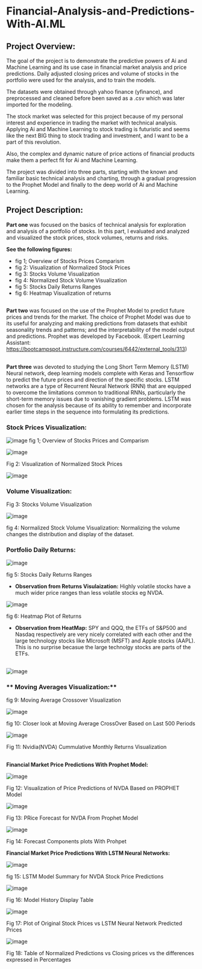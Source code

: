 # Financial-Analysis-and-Predictions-With-AI.ML

## **Project Overview:**

The goal of the project is to demonstrate the predictive powers of Ai and Machine Learning and its use case in financial market analysis and price predictions. Daily adjusted closing prices and volume of stocks in the portfolio were used for the analysis, and to train the models.

The datasets were obtained through yahoo finance (yfinance), and preprocessed and cleaned before been saved as a .csv which was later imported for the modeling.

The stock market was selected for this project because of my personal interest and experience in trading the market with technical analysis. Applying Ai and Machine Learning to stock trading is futuristic and seems like the next BIG thing to stock trading and investment, and I want to be a part of this revolution. 

Also, the complex and dynamic nature of price actions of financial products make them a perfect fit for Ai and Machine Learning.

The project was divided into three parts, starting with the known and familiar basic technical analysis and charting, through a gradual progression to the Prophet Model and finally to the deep world of Ai and Machine Learning.


## **Project Description:**

**Part one** was focused on the basics of technical analysis for exploration and analysis of a portfolio of stocks. In this part, I evaluated and analyzed and visualized the stock prices, stock volumes, returns and risks. 

**See the following figures:** 
* fig 1; Overview of Stocks Prices Comparism 
* fig 2: Visualization of Normalized Stock Prices
* fig 3: Stocks Volume Visualization
* fig 4: Normalized Stock Volume Visualization
* fig 5: Stocks Daily Returns Ranges
* fig 6: Heatmap Visualization of returns 
##

**Part two** was focused on the use of the Prophet Model to predict future prices and trends for the market. The choice of Prophet Model was due to its useful for analyzing and making predictions from datasets that exhibit seasonality trends and patterns; and the interpretability of the model output and predictions. Prophet  was developed by Facebook.
(Expert Learning Assistant: https://bootcampspot.instructure.com/courses/6442/external_tools/313)

##
**Part three** was devoted to studying the Long Short Term Memory (LSTM) Neural network, deep learning models complete with Keras and Tensorflow to predict the future prices and direction of the specific stocks. LSTM networks are a type of Recurrent Neural Network (RNN) that are equipped to overcome the limitations common to traditional RNNs, particularly the short-term memory issues due to vanishing gradient problems. LSTM was chosen for the analysis because of its ability to remember and incorporate earlier time steps in the sequence into formulating its predictions.


### **Stock Prices Visualization:**

![image](https://github.com/user-attachments/assets/2a42ed28-96d5-42a2-bb91-2c48f9b54afd)
fig 1; Overview of Stocks Prices and Comparism

![image](https://github.com/user-attachments/assets/e3a72b15-6143-4f9a-a13d-676c4413381e)

Fig 2: Visualization of Normalized Stock Prices

![image](https://github.com/user-attachments/assets/78dbf2c8-58e2-4c97-84c3-48cff83754dd)


### **Volume Visualization:**

Fig 3: Stocks Volume Visualization

![image](https://github.com/user-attachments/assets/739f8577-8620-44b8-a29c-d6a2a2f9a4b9)

fig 4: Normalized Stock Volume Visualization: Normalizing the volume changes the distribution and display of the dataset. 

### **Portfolio Daily Returns:**

![image](https://github.com/user-attachments/assets/97c8e6f7-d8db-4d5f-92cf-b56040f06d90)

fig 5: Stocks Daily Returns Ranges
* **Observation from Returns Visulaization:** Highly volatile stocks have a much wider price ranges than less volatile stocks eg NVDA.


![image](https://github.com/user-attachments/assets/82c8acb5-6ea4-4d9a-ace7-8cb1f0ca9b38)

fig 6: Heatmap Plot of Returns
* **Observation from HeatMap:** SPY and QQQ, the ETFs of S&P500 and Nasdaq respectively are very nicely correlated with each other and the large technology stocks like MIcrosoft (MSFT) and Apple stocks (AAPL). This is no surprise becasue the large technolgy stocks are parts of the ETFs.
##
![image](https://github.com/user-attachments/assets/8fe76c2b-9a95-40b6-9d27-31d90bb48763)

### ** Moving Averages Visualization:**

fig 9: Moving Average Crossover Visualization

![image](https://github.com/user-attachments/assets/f8001bd4-031e-46ee-bc3a-f94778e1f233)

fig 10: Closer look at Moving Average CrossOver Based on Last 500 Periods

![image](https://github.com/user-attachments/assets/6dc4fb9c-d58a-4924-9340-b56559c0e6f2)

Fig 11: Nvidia(NVDA) Cummulative Monthly Returns Visualization 
##

**Financial Market Price Predictions With Prophet Model:**

![image](https://github.com/user-attachments/assets/b49b8a5c-f1c2-421a-b5ce-5ac29e3550f9)


Fig 12: Visualization of Price Predictions of NVDA Based on PROPHET Model

![image](https://github.com/user-attachments/assets/0ec53bb5-4ac5-4809-be51-30849227151f)

Fig 13: PRice Forecast for NVDA From Prophet Model  

![image](https://github.com/user-attachments/assets/36fd11d1-653c-48a0-9b01-a647f2e3c3d4)

Fig 14: Forecast Components plots With Prohpet

**Financial Market Price Predictions With LSTM Neural Networks:**

![image](https://github.com/user-attachments/assets/61e3a609-74b0-4f3f-ac0c-ff22348fd6db)

fig 15: LSTM Model Summary for NVDA Stock Price Predictions

![image](https://github.com/user-attachments/assets/c1d22d35-d7a3-4691-81ce-3f6243cf4891)

Fig 16: Model History Display Table

![image](https://github.com/user-attachments/assets/e0f97eeb-c208-4a4a-8618-9585d6847827)

Fig 17: Plot of Original Stock Prices vs LSTM Neural Network Predicted Prices

![image](https://github.com/user-attachments/assets/8907dec2-7e06-4a6a-86a4-c20bf60adb5c)

Fig 18: Table of Normalized Predictions vs Closing prices vs the differences expressed in Percentages

